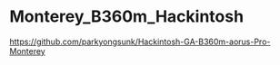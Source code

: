 # Monterey_B360m_Hackintosh
 https://github.com/parkyongsunk/Hackintosh-GA-B360m-aorus-Pro-Monterey
